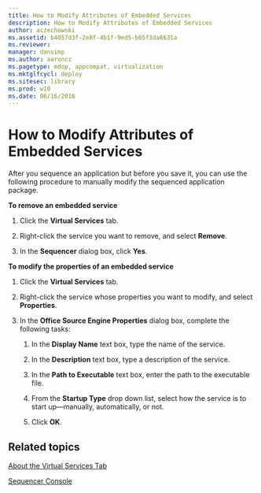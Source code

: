 ```yaml
---
title: How to Modify Attributes of Embedded Services
description: How to Modify Attributes of Embedded Services
author: aczechowski
ms.assetid: b4057d3f-2e8f-4b1f-9ed5-b65f3da8631a
ms.reviewer: 
manager: dansimp
ms.author: aaroncz
ms.pagetype: mdop, appcompat, virtualization
ms.mktglfcycl: deploy
ms.sitesec: library
ms.prod: w10
ms.date: 06/16/2016
---
```



# How to Modify Attributes of Embedded Services


After you sequence an application but before you save it, you can use the following procedure to manually modify the sequenced application package.

**To remove an embedded service**

1.  Click the **Virtual Services** tab.

2.  Right-click the service you want to remove, and select **Remove**.

3.  In the **Sequencer** dialog box, click **Yes**.

**To modify the properties of an embedded service**

1.  Click the **Virtual Services** tab.

2.  Right-click the service whose properties you want to modify, and select **Properties**.

3.  In the **Office Source Engine Properties** dialog box, complete the following tasks:

    1.  In the **Display Name** text box, type the name of the service.

    2.  In the **Description** text box, type a description of the service.

    3.  In the **Path to Executable** text box, enter the path to the executable file.

    4.  From the **Startup Type** drop down list, select how the service is to start up—manually, automatically, or not.

    5.  Click **OK**.

## Related topics


[About the Virtual Services Tab](about-the-virtual-services-tab.md)

[Sequencer Console](sequencer-console.md)

 

 





